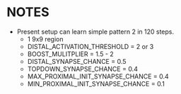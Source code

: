 # NOTES

- Present setup can learn simple pattern 2 in 120 steps.
	* 1 9x9 region
	* DISTAL_ACTIVATION_THRESHOLD = 2 or 3
	* BOOST_MULITPLIER = 1.5 - 2
	* DISTAL_SYNAPSE_CHANCE = 0.5
	* TOPDOWN_SYNAPSE_CHANCE = 0.4
	* MAX_PROXIMAL_INIT_SYNAPSE_CHANCE = 0.4
	* MIN_PROXIMAL_INIT_SYNAPSE_CHANCE = 0.1
